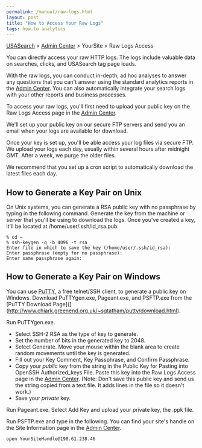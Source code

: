 ```yaml
---
permalink: /manual/raw-logs.html
layout: post
title: "How to Access Your Raw Logs"
tags: how-to analytics 
---
```


[USASearch](http://usasearch.howto.gov) > [Admin Center](http://search.usa.gov/affiliates/home) > YourSite > Raw Logs Access

You can directly access your raw HTTP logs. The logs include valuable data on searches, clicks, and USASearch tag page loads.

With the raw logs, you can conduct in-depth, ad hoc analyses to answer any questions that you can't answer using the standard analytics reports in the [Admin Center](http://search.usa.gov/affiliates/home). You can also automatically integrate your search logs with your other reports and business processes.

To access your raw logs, you'll first need to upload your public key on the Raw Logs Access page in the [Admin Center](http://search.usa.gov/affiliates/home).

We'll set up your public key on our secure FTP servers and send you an email when your logs are available for download.

Once your key is set up, you'll be able access your log files via secure FTP. We upload your logs each day, usually within several hours after midnight GMT. After a week, we purge the older files.

We recommend that you set up a cron script to automatically download the latest files each day.

## How to Generate a Key Pair on Unix

On Unix systems, you can generate a RSA public key with no passphrase by typing in the following command. Generate the key from the machine or server that you'll be using to download the logs. Once you've created a key, it'll be located at /home/user/.ssh/id_rsa.pub.

	% cd ~
	% ssh-keygen -q -b 4096 -t rsa
	Enter file in which to save the key (/home/user/.ssh/id_rsa):
	Enter passphrase (empty for no passphrase):
	Enter same passphrase again:

## How to Generate a Key Pair on Windows

You can use [PuTTY](http://www.chiark.greenend.org.uk/~sgtatham/putty/), a free telnet/SSH client, to generate a public key on Windows. Download PuTTYgen.exe, Pageant.exe, and PSFTP.exe from the [PuTTY Download Page](](http://www.chiark.greenend.org.uk/~sgtatham/putty/download.html).

Run PuTTYgen.exe. 

* Select SSH-2 RSA as the type of key to generate. 
* Set the number of bits in the generated key to 2048.
* Select Generate. Move your mouse within the blank area to create random movements until the key is generated. 
* Fill out your Key Comment, Key Passphrase, and Confirm Passphrase.
* Copy your *public* key from the string in the Public Key for Pasting into OpenSSH Authorized_keys File. Paste this key into the Raw Logs Access page in the [Admin Center](http://search.usa.gov/affiliates/home). (Note: Don't save this public key and send us the string copied from a text file. It adds lines in the file so it doesn't work.)
* Save your *private* key. 

Run Pageant.exe. Select Add Key and upload your private key, the .ppk file.

Run PSFTP.exe and type in the following. You can find your site's handle on the Site Information page in the [Admin Center](http://search.usa.gov/affiliates/home).

	open YourSiteHandle@198.61.238.46



